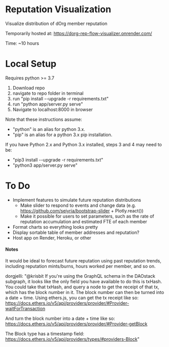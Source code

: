# Reputation Visualization
Visualize distribution of dOrg member reputation

Temporarily hosted at: https://dorg-rep-flow-visualizer.onrender.com/

Time: ~10 hours

# Local Setup
Requires python >= 3.7

1. Download repo
2. navigate to repo folder in terminal
3. run "pip install --upgrade -r requirements.txt"
4. run "python app/server.py serve"
5. Navigate to localhost:8000 in browser

Note that these instructions assume:
* "python" is an alias for python 3.x.
* "pip" is an alias for a python 3.x pip installation.

If you have Python 2.x and Python 3.x installed, steps 3 and 4 may need to be:
 * "pip3 install --upgrade -r requirements.txt"
 * "python3 app/server.py serve"

# To Do
* Implement features to simulate future reputation distributions
  * Make slider to respond to events and change data (e.g. https://github.com/seiyria/bootstrap-slider + Plotly.react())
  * Make it possible for users to set parameters, such as the rate of reputation accumulation and estimated FTE of each member
* Format charts so everything looks pretty
* Display sortable table of member addresses and reputation?
* Host app on Render, Heroku, or other

#### Notes
It would be ideal to forecast future reputation using past reputation trends, including reputation mints/burns, hours worked per member, and so on.

dorgjelli: "@krisbit If you're using the GraphQL schema in the DAOstack subgraph, it looks like the only field you have available to do this is txHash. You could take that txHash, and query a node to get the receipt of that tx, which has the block number in it. The block number can then be turned into a date + time.
Using ethers.js, you can get the tx receipt like so: https://docs.ethers.io/v5/api/providers/provider/#Provider-waitForTransaction

And turn the block number into a date + time like so: https://docs.ethers.io/v5/api/providers/provider/#Provider-getBlock

The Block type has a timestamp field: https://docs.ethers.io/v5/api/providers/types/#providers-Block"
